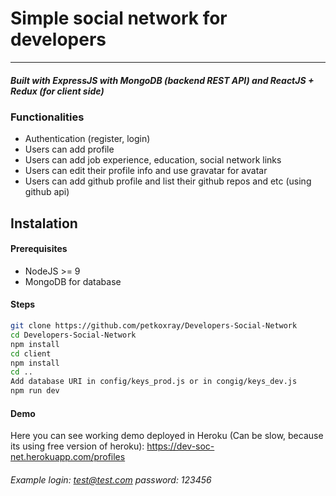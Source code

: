 # Simple social network for developers
***
##### Built with ExpressJS with MongoDB (backend REST API) and  ReactJS + Redux (for client side)

### Functionalities
- Authentication (register, login)
- Users can add profile
- Users can add job experience, education, social network links 
- Users can edit their profile info and use gravatar for avatar
- Users can add github profile and list their github repos and etc (using github api)

## Instalation

#### Prerequisites
  - NodeJS >= 9
  - MongoDB for database

#### Steps

```sh
git clone https://github.com/petkoxray/Developers-Social-Network
cd Developers-Social-Network
npm install
cd client
npm install
cd ..
Add database URI in config/keys_prod.js or in congig/keys_dev.js
npm run dev
```

#### Demo
Here you can see working demo deployed in Heroku (Can be slow, because its using free version of heroku):
https://dev-soc-net.herokuapp.com/profiles
###### Example login: test@test.com password: 123456
